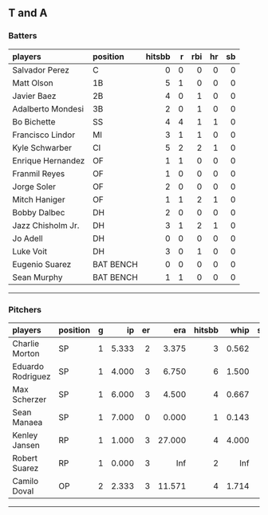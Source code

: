 ## T and A

### Batters

 
|players           |position  | hitsbb|  r| rbi| hr| sb| 
|:-----------------|:---------|------:|--:|---:|--:|--:| 
|Salvador Perez    |C         |      0|  0|   0|  0|  0| 
|Matt Olson        |1B        |      5|  1|   0|  0|  0| 
|Javier Baez       |2B        |      4|  0|   1|  0|  0| 
|Adalberto Mondesi |3B        |      2|  0|   1|  0|  0| 
|Bo Bichette       |SS        |      4|  4|   1|  1|  0| 
|Francisco Lindor  |MI        |      3|  1|   1|  0|  0| 
|Kyle Schwarber    |CI        |      5|  2|   2|  1|  0| 
|Enrique Hernandez |OF        |      1|  1|   0|  0|  0| 
|Franmil Reyes     |OF        |      1|  0|   0|  0|  0| 
|Jorge Soler       |OF        |      2|  0|   0|  0|  0| 
|Mitch Haniger     |OF        |      1|  1|   2|  1|  0| 
|Bobby Dalbec      |DH        |      2|  0|   0|  0|  0| 
|Jazz Chisholm Jr. |DH        |      3|  1|   2|  1|  0| 
|Jo Adell          |DH        |      0|  0|   0|  0|  0| 
|Luke Voit         |DH        |      3|  0|   1|  0|  0| 
|Eugenio Suarez    |BAT BENCH |      0|  0|   0|  0|  0| 
|Sean Murphy       |BAT BENCH |      1|  1|   0|  0|  0| 


* * *

### Pitchers

 
|players           |position |  g|    ip| er|    era| hitsbb|  whip| so|  w| sv| 
|:-----------------|:--------|--:|-----:|--:|------:|------:|-----:|--:|--:|--:| 
|Charlie Morton    |SP       |  1| 5.333|  2|  3.375|      3| 0.562|  5|  1|  0| 
|Eduardo Rodriguez |SP       |  1| 4.000|  3|  6.750|      6| 1.500|  2|  0|  0| 
|Max Scherzer      |SP       |  1| 6.000|  3|  4.500|      4| 0.667|  6|  1|  0| 
|Sean Manaea       |SP       |  1| 7.000|  0|  0.000|      1| 0.143|  7|  1|  0| 
|Kenley Jansen     |RP       |  1| 1.000|  3| 27.000|      4| 4.000|  1|  0|  0| 
|Robert Suarez     |RP       |  1| 0.000|  3|    Inf|      2|   Inf|  0|  0|  0| 
|Camilo Doval      |OP       |  2| 2.333|  3| 11.571|      4| 1.714|  1|  0|  0| 


* * *


